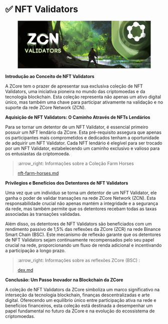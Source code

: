 # ✅ NFT Validators

<figure><img src="../.gitbook/assets/ZCore_Passport-NFT-Cover.png" alt=""><figcaption></figcaption></figure>

**Introdução ao Conceito de NFT Validators**

A ZCore tem o prazer de apresentar sua exclusiva coleção de NFT Validators, uma iniciativa pioneira no mundo das criptomoedas e da tecnologia blockchain. Esta coleção representa não apenas um ativo digital único, mas também uma chave para participar ativamente na validação e no suporte da rede ZCore Network (ZCN).

**Aquisição de NFT Validators: O Caminho Através de NFTs Lendários**

Para se tornar um detentor de um NFT Validator, é essencial primeiro possuir um NFT lendário da ZCore. Esta pré-requisito assegura que apenas os participantes mais comprometidos e dedicados tenham a oportunidade de adquirir um NFT Validator. Cada NFT lendário é elegível para ser trocado por um NFT Validator, estabelecendo um caminho exclusivo e valioso para os entusiastas da criptomoeda.

> :arrow\_right: Informações sobre a Coleção Farm Horses
>
> [nft-farm-horses.md](nft-farm-horses.md "mention")

**Privilegios e Benefícios dos Detentores de NFT Validators**

Uma vez que um indivíduo se torna um detentor de um NFT Validator, ele ganha o poder de validar transações na rede ZCore Network (ZCN). Esta responsabilidade crucial não apenas mantém a integridade e a segurança da rede, mas também permite que os detentores recebam todas as taxas associadas às transações validadas.

Além disso, os detentores de NFT Validators são beneficiados com um rendimento passivo de 1,5% das reflexões da ZCore (ZCR) na rede Binance Smart Chain (BSC). Este mecanismo de reflexão garante que os detentores de NFT Validators sejam continuamente recompensados pelo seu papel crucial na rede, proporcionando um fluxo de renda adicional e incentivando a participação a longo prazo.

> :arrow\_right: Informações sobre as reflexões ZCore (BSC) :&#x20;
>
> [dex.md](token-zcr-bsc/dex.md "mention")

**Conclusão: Um Passo Inovador na Blockchain da ZCore**

A coleção de NFT Validators da ZCore simboliza um marco significativo na interseção da tecnologia blockchain, finanças descentralizadas e arte digital. Oferecendo um equilíbrio único entre participação ativa na rede e benefícios financeiros, esta coleção está destinada a desempenhar um papel fundamental no futuro da ZCore e na evolução do ecossistema de criptomoedas.
